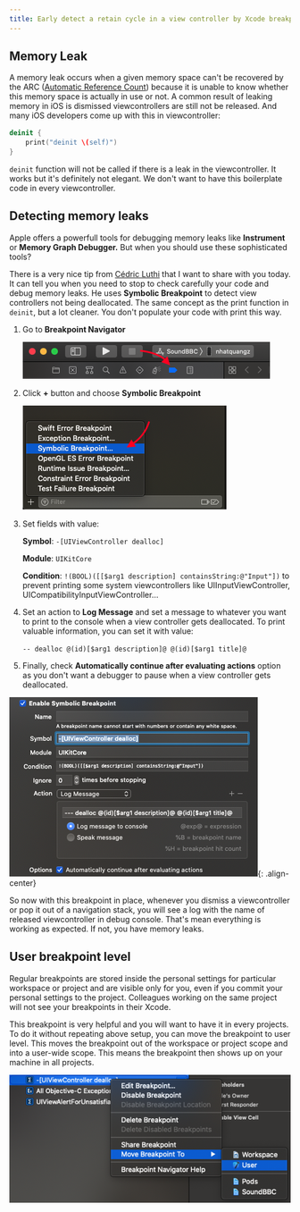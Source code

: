 ```yaml
---
title: Early detect a retain cycle in a view controller by Xcode breakpoint
---
```


## Memory Leak

A memory leak occurs when a given memory space can't be recovered by the ARC ([Automatic Reference Count](https://docs.swift.org/swift-book/LanguageGuide/AutomaticReferenceCounting.html)) because it is unable to know whether this memory space is actually in use or not. A common result of leaking memory in iOS is dismissed viewcontrollers are still not be released. And many iOS developers come up with this in viewcontroller:

```swift
deinit {
    print("deinit \(self)")
}
```

`deinit` function will not be called if there is a leak in the viewcontroller. It works but it's definitely not elegant. We don't want to have this boilerplate code in every viewcontroller. 

## Detecting memory leaks

Apple offers a powerfull tools for debugging memory leaks like **Instrument** or **Memory Graph Debugger.** But when you should use these sophisticated tools?

There is a very nice tip from [Cédric Luthi](https://twitter.com/0xced/status/900692839557992449) that I want to share with you today. It can tell you when you need to stop to check carefully your code and debug memory leaks. He uses **Symbolic Breakpoint** to detect view controllers not being deallocated. The same concept as the print function in `deinit`, but a lot cleaner. You don't populate your code with print this way.

1. Go to **Breakpoint Navigator**
    
    ![Breakpoint Navigator][breakpoint-navigator]

2. Click **+** button and choose **Symbolic Breakpoint**

    ![Symbolic Breakpoint][symbolic-breakpoint]

3. Set fields with value:

    **Symbol**: `-[UIViewController dealloc]`
    
    **Module**: `UIKitCore`

    **Condition**: `!(BOOL)([[$arg1 description] containsString:@"Input"])` to prevent printing some system viewcontrollers like UIInputViewController, UICompatibilityInputViewController…

4. Set an action to **Log Message** and set a message to whatever you want to print to the console when a view controller gets deallocated. To print valuable information, you can set it with value:

    `-- dealloc @(id)[$arg1 description]@ @(id)[$arg1 title]@`

5. Finally, check **Automatically continue after evaluating actions** option as you don't want a debugger to pause when a view controller gets deallocated.

![Breakpoint Setup][breakpoint-setup]{: .align-center}

So now with this breakpoint in place, whenever you dismiss a viewcontroller or pop it out of a navigation stack, you will see a log with the name of released viewcontroller in debug console. That's mean everything is working as expected. If not, you have memory leaks.

## User breakpoint level

Regular breakpoints are stored inside the personal settings for particular workspace or project and are visible only for you, even if you commit your personal settings to the project. Colleagues working on the same project will not see your breakpoints in their Xcode.

This breakpoint is very helpful and you will want to have it in every projects. To do it without repeating above setup, you can move the breakpoint to user level. This moves the breakpoint out of the workspace or project scope and into a user-wide scope. This means the breakpoint then shows up on your machine in all projects.

![User Breakpoint][user-breakpoint]



[breakpoint-navigator]: /assets/images/posts/Breakpoint-Navigator.png
[symbolic-breakpoint]: /assets/images/posts/symbolic-breakpoint.png
[breakpoint-setup]: /assets/images/posts/breakpoint-setup.png
[user-breakpoint]: /assets/images/posts/user-breakpoint.png